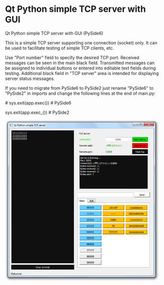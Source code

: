 # Qt Python simple TCP server with GUI
Qt Python simple TCP server with GUI (PySide6)

This is a simple TCP server supporting one connection (socket) only.
It can be used to facilitate testing of simple TCP clients, etc.

Use "Port number" field to specify the desired TCP port.
Received messages can be seen in the main black field.
Transmitted messages can be assigned to individual buttons or entered into editable text fields during testing.
Additional black field in "TCP server" area is intended for displaying server status messages.

If you need to migrate from PySide6 to PySide2 just rename "PySide6" to "PySide2" in imports and change the following lines at the end of main.py:

\# sys.exit(app.exec())  \# PySide6

sys.exit(app.exec_())   \# PySide2


![Qt Python simple TCP server with GUI](https://github.com/avanuser/Qt-Python-simple-TCP-server-with-GUI/blob/main/qt-python-tcp-server-with-gui.png)
